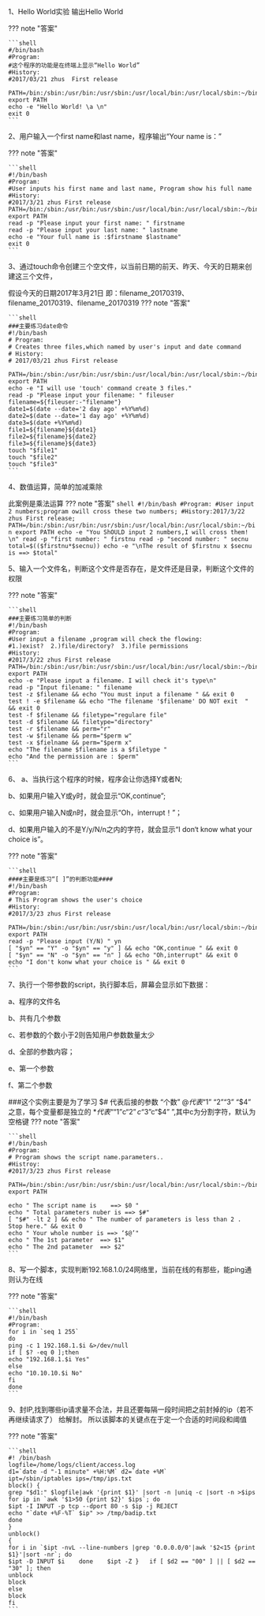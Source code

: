 1、Hello World实验
输出Hello World

??? note "答案"

	```shell
	#/bin/bash
	#Program:
	#这个程序的功能是在终端上显示“Hello World”
	#History:
	#2017/03/21 zhus  First release

	PATH=/bin:/sbin:/usr/bin:/usr/sbin:/usr/local/bin:/usr/local/sbin:~/bin
	export PATH
	echo -e "Hello World! \a \n"
	exit 0
	```

2、用户输入一个first name和last name，程序输出“Your name is：”

??? note "答案"

	```shell
	#!/bin/bash
	#Program:
	#User inputs his first name and last name, Program show his full name
	#History:
	#2017/3/21 zhus First release
	PATH=/bin:/sbin:/usr/bin:/usr/sbin:/usr/local/bin:/usr/local/sbin:~/bin
	export PATH
	read -p "Please input your first name: " firstname
	read -p "Please input your last name: " lastname
	echo -e "Your full name is :$firstname $lastname"
	exit 0
	```

3、通过touch命令创建三个空文件，以当前日期的前天、昨天、今天的日期来创建这三个文件，

假设今天的日期2017年3月21日
即：filename_20170319、filename_20170319、filename_20170319
??? note "答案"

	```shell
	###主要练习date命令
	#!/bin/bash
	# Program:
	# Creates three files,which named by user's input and date command
	# History:
	# 2017/03/21 zhus First release

	PATH=/bin:/sbin:/usr/bin:/usr/sbin:/usr/local/bin:/usr/local/sbin:~/bin
	export PATH
	echo -e "I will use 'touch' command create 3 files."
	read -p "Please input your filename: " fileuser
	filename=${fileuser:-"filename"}
	date1=$(date --date='2 day ago' +%Y%m%d)
	date2=$(date --date='1 day ago' +%Y%m%d)
	date3=$(date +%Y%m%d)
	file1=${filename}${date1}
	file2=${filename}${date2}
	file3=${filename}${date3}
	touch "$file1"
	touch "$file2"
	touch "$file3"
	```

4、数值运算，简单的加减乘除

此案例是乘法运算
??? note "答案"
	```shell
	#!/bin/bash
	#Program:
	#User input 2 numbers;program owill cross these two numbers;
	#History:2017/3/22 zhus First release;
	PATH=/bin:/sbin:/usr/bin:/usr/sbin:/usr/local/bin:/usr/local/sbin:~/bin
	export PATH
	echo -e "You ShOULD input 2 numbers,I will cross them! \n"
	read -p "first number: " firstnu
	read -p "second number: " secnu
	total=$(($firstnu*$secnu))
	echo -e "\nThe result of $firstnu x $secnu is ==> $total"
	```

5、输入一个文件名，判断这个文件是否存在，是文件还是目录，判断这个文件的权限

??? note "答案"

	```shell
	###主要练习简单的判断
	#!/bin/bash
	#Program:
	#User input a filename ,program will check the flowing:
	#1.)exist?  2.)file/directory?  3.)file permissions
	#History:
	#2017/3/22 zhus First release
	PATH=/bin:/sbin:/usr/bin:/usr/sbin:/usr/local/bin:/usr/local/sbin:~/bin
	export PATH
	echo -e "Please input a filename. I will check it's type\n"
	read -p "Input filename: " filename
	test -z $filename && echo "You must input a filename " && exit 0
	test ! -e $filename && echo "The filename '$filename' DO NOT exit  " && exit 0
	test -f $filename && filetype="regulare file"
	test -d $filename && filetype="directory"
	test -r $filename && perm="r"
	test -w $filename && perm="$perm w"
	test -x $fielname && perm="$perm x"
	echo "The filename $filename is a $filetype "
	echo "And the permission are : $perm"
	```

6、
a、当执行这个程序的时候，程序会让你选择Y或者N;

b、如果用户输入Y或y时，就会显示“OK,continue”;

c、如果用户输入N或n时，就会显示“Oh，interrupt！”；

d、如果用户输入的不是Y/y/N/n之内的字符，就会显示“I don‘t know what your choice is”。

??? note "答案"

	```shell
	####主要是练习“[ ]”的判断功能####
	#!/bin/bash
	#Program:
	# This Program shows the user's choice
	#History:
	#2017/3/23 zhus First release

	PATH=/bin:/sbin:/usr/bin:/usr/sbin:/usr/local/bin:/usr/local/sbin:~/bin
	export PATH
	read -p "Please input (Y/N) " yn
	[ "$yn" == "Y" -o "$yn" == "y" ] && echo "OK,continue " && exit 0
	[ "$yn" == "N" -o "$yn" == "n" ] && echo "Oh,interrupt" && exit 0
	echo "I don't konw what your choice is " && exit 0
	```



7、执行一个带参数的script，执行脚本后，屏幕会显示如下数据：

a、程序的文件名

b、共有几个参数

c、若参数的个数小于2则告知用户参数数量太少

d、全部的参数内容；

e、第一个参数

f、第二个参数

###这个实例主要是为了学习
$#  代表后接的参数 “个数”
$@  代表 “$1” “$2” “$3” “$4” 之意，每个变量都是独立的
$*  代表“ “$1”c“$2”c“$3”c“$4”  ”,其中c为分割字符，默认为空格键
??? note "答案"

	```shell
	#!/bin/bash
	#Program:
	# Program shows the script name.parameters..
	#Histroy:
	#2017/3/23 zhus First release

	PATH=/bin:/sbin:/usr/bin:/usr/sbin:/usr/local/bin:/usr/local/sbin:~/bin
	export PATH

	echo " The script name is    ==> $0 "
	echo " Total parameters nuber is ==> $#"
	[ "$#" -lt 2 ] && echo " The number of parameters is less than 2 . Stop here." && exit 0
	echo " Your whole number is ==> ‘$@’"
	echo " The 1st parameter  ==> $1"
	echo " The 2nd patameter  ==> $2"
	```


8、写一个脚本，实现判断192.168.1.0/24网络里，当前在线的有那些，能ping通则认为在线

??? note "答案"

	```shell
	#!/bin/bash
	#Program:
	for i in `seq 1 255`
	do
	ping -c 1 192.168.1.$i &>/dev/null
	if [ $? -eq 0 ];then
	echo "192.168.1.$i Yes"
	else
	echo "10.10.10.$i No"
	fi
	done
	```

9、封IP,找到哪些ip请求量不合法，并且还要每隔一段时间把之前封掉的ip（若不再继续请求了）	给解封。 所以该脚本的关键点在于定一个合适的时间段和阈值

??? note "答案"

	```shell
	#! /bin/bash
	logfile=/home/logs/client/access.log
	d1=`date -d "-1 minute" +%H:%M` d2=`date +%M`
	ipt=/sbin/iptables ips=/tmp/ips.txt
	block() {
	grep "$d1:" $logfile|awk '{print $1}' |sort -n |uniq -c |sort -n >$ips
	for ip in `awk '$1>50 {print $2}' $ips`; do
	$ipt -I INPUT -p tcp --dport 80 -s $ip -j REJECT
	echo "`date +%F-%T` $ip" >> /tmp/badip.txt
	done
	}
	unblock()
	{
	for i in `$ipt -nvL --line-numbers |grep '0.0.0.0/0'|awk '$2<15 {print $1}'|sort -nr`; do
	$ipt -D INPUT $i   	done   	$ipt -Z } 	if [ $d2 == "00" ] || [ $d2 == "30" ]; then
	unblock
	block
	else
	block
	fi
	```
